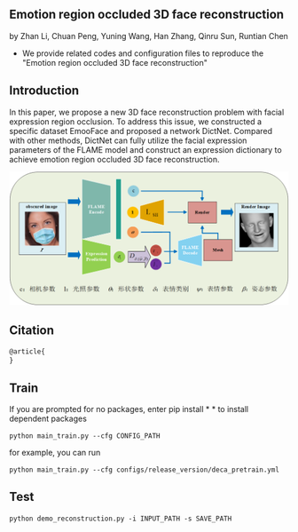 ## Emotion region occluded 3D face reconstruction

by Zhan Li, Chuan Peng, Yuning Wang, Han Zhang, Qinru Sun, Runtian Chen


* We provide related codes and configuration files to reproduce the "Emotion region occluded 3D face reconstruction"

## Introduction
In this paper, we propose a new 3D face reconstruction problem with facial expression region occlusion. To address this issue, we constructed a specific dataset EmooFace and proposed a network DictNet. Compared with other methods, DictNet can fully utilize the facial expression parameters of the FLAME  model and construct an expression dictionary to achieve emotion region occluded 3D face reconstruction.

<div align="center">
  <img src="figures/framework.png" width="600" />
</div>


## Citation
```
@article{
}
```

## Train
If you are prompted for no packages, enter pip install * * to install dependent packages
```
python main_train.py --cfg CONFIG_PATH
```
for example, you can run
```
python main_train.py --cfg configs/release_version/deca_pretrain.yml
```

## Test
```
python demo_reconstruction.py -i INPUT_PATH -s SAVE_PATH
```
